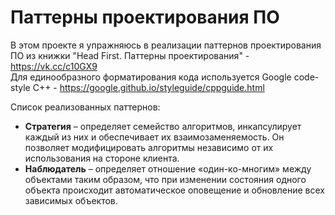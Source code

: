 # Паттерны проектирования ПО

В этом проекте я упражняюсь в реализации паттернов проектирования ПО из книжки "Head First. Паттерны проектирования" - https://vk.cc/c10GX9  
Для единообразного форматирования кода используется Google code-style C++ - https://google.github.io/styleguide/cppguide.html

Список реализованных паттернов:
* **Стратегия** – определяет семейство алгоритмов, инкапсулирует каждый из них и обеспечивает их взаимозаменяемость. Он позволяет модифицировать алгоритмы независимо от их использования на стороне клиента.
* **Наблюдатель** – определяет отношение «один-ко-многим» между объектами таким образом, что при изменении состояния одного объекта происходит автоматическое оповещение и обновление всех зависимых объектов.
